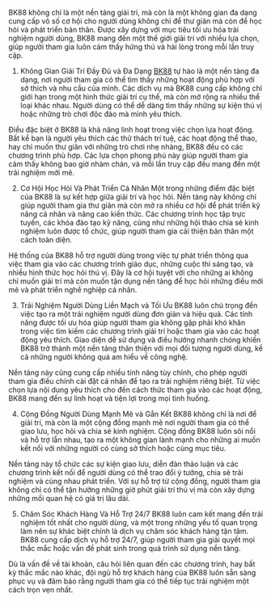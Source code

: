 BK88 không chỉ là một nền tảng giải trí, mà còn là một không gian đa dạng cung cấp vô số cơ hội cho người dùng không chỉ để thư giãn mà còn để học hỏi và phát triển bản thân. Được xây dựng với mục tiêu tối ưu hóa trải nghiệm người dùng, BK88 mang đến một thế giới giải trí với nhiều lựa chọn, giúp người tham gia luôn cảm thấy hứng thú và hài lòng trong mỗi lần truy cập.

1. Không Gian Giải Trí Đầy Đủ và Đa Dạng
<a href="[https://www.example.com](https://bk88-vn.com)">BK88</a> tự hào là một nền tảng đa dạng, nơi người tham gia có thể tìm thấy những hoạt động phù hợp với sở thích và nhu cầu của mình. Các dịch vụ mà BK88 cung cấp không chỉ giới hạn trong một hình thức giải trí cụ thể, mà còn mở rộng ra nhiều thể loại khác nhau. Người dùng có thể dễ dàng tìm thấy những sự kiện thú vị hoặc những trò chơi độc đáo mà mình yêu thích.

Điều đặc biệt ở BK88 là khả năng linh hoạt trong việc chọn lựa hoạt động. Bất kể bạn là người yêu thích các thử thách trí tuệ, các hoạt động thể thao, hay chỉ muốn thư giãn với những trò chơi nhẹ nhàng, BK88 đều có các chương trình phù hợp. Các lựa chọn phong phú này giúp người tham gia cảm thấy không bao giờ nhàm chán, và mỗi lần truy cập đều mang đến một trải nghiệm mới mẻ.

2. Cơ Hội Học Hỏi Và Phát Triển Cá Nhân
Một trong những điểm đặc biệt của BK88 là sự kết hợp giữa giải trí và học hỏi. Nền tảng này không chỉ giúp người tham gia thư giãn mà còn mở ra nhiều cơ hội để phát triển kỹ năng cá nhân và nâng cao kiến thức. Các chương trình học tập trực tuyến, các khóa đào tạo kỹ năng, cũng như những hội thảo chia sẻ kinh nghiệm luôn được tổ chức, giúp người tham gia cải thiện bản thân một cách toàn diện.

Hệ thống của BK88 hỗ trợ người dùng trong việc tự phát triển thông qua việc tham gia vào các chương trình giáo dục, những cuộc thi sáng tạo, và nhiều hình thức học hỏi thú vị. Đây là cơ hội tuyệt vời cho những ai không chỉ muốn giải trí mà còn muốn tận dụng nền tảng để học hỏi những điều mới mẻ và phát triển nghề nghiệp cá nhân.

3. Trải Nghiệm Người Dùng Liền Mạch và Tối Ưu
BK88 luôn chú trọng đến việc tạo ra một trải nghiệm người dùng đơn giản và hiệu quả. Các tính năng được tối ưu hóa giúp người tham gia không gặp phải khó khăn trong việc tìm kiếm các chương trình giải trí hoặc tham gia vào các hoạt động yêu thích. Giao diện dễ sử dụng và điều hướng nhanh chóng khiến BK88 trở thành một nền tảng thân thiện với mọi đối tượng người dùng, kể cả những người không quá am hiểu về công nghệ.

Nền tảng này cũng cung cấp nhiều tính năng tùy chỉnh, cho phép người tham gia điều chỉnh cài đặt cá nhân để tạo ra trải nghiệm riêng biệt. Từ việc chọn lựa nội dung yêu thích cho đến cách thức tham gia vào các hoạt động, BK88 mang đến sự linh hoạt và tiện lợi trong mọi tình huống.

4. Cộng Đồng Người Dùng Mạnh Mẽ và Gắn Kết
BK88 không chỉ là nơi để giải trí, mà còn là một cộng đồng mạnh mẽ nơi người tham gia có thể giao lưu, học hỏi và chia sẻ kinh nghiệm. Cộng đồng BK88 luôn sôi nổi và hỗ trợ lẫn nhau, tạo ra một không gian lành mạnh cho những ai muốn kết nối với những người có cùng sở thích hoặc cùng mục tiêu.

Nền tảng này tổ chức các sự kiện giao lưu, diễn đàn thảo luận và các chương trình kết nối để người dùng có thể trao đổi ý tưởng, chia sẻ trải nghiệm và cùng nhau phát triển. Với sự hỗ trợ từ cộng đồng, người tham gia không chỉ có thể tận hưởng những giờ phút giải trí thú vị mà còn xây dựng những mối quan hệ có giá trị lâu dài.

5. Chăm Sóc Khách Hàng Và Hỗ Trợ 24/7
BK88 luôn cam kết mang đến trải nghiệm tốt nhất cho người dùng, và một trong những yếu tố quan trọng làm nên sự khác biệt chính là dịch vụ chăm sóc khách hàng tận tâm. BK88 cung cấp dịch vụ hỗ trợ 24/7, giúp người tham gia giải quyết mọi thắc mắc hoặc vấn đề phát sinh trong quá trình sử dụng nền tảng.

Dù là vấn đề về tài khoản, câu hỏi liên quan đến các chương trình, hay bất kỳ thắc mắc nào khác, đội ngũ hỗ trợ khách hàng của BK88 luôn sẵn sàng phục vụ và đảm bảo rằng người tham gia có thể tiếp tục trải nghiệm một cách trọn vẹn nhất.

